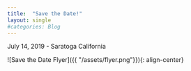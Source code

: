 ```yaml
---
title:  "Save the Date!"
layout: single
#categories: Blog
---
```

July 14, 2019 - Saratoga California

![Save the Date Flyer]({{ "/assets/flyer.png"}}){: align-center}